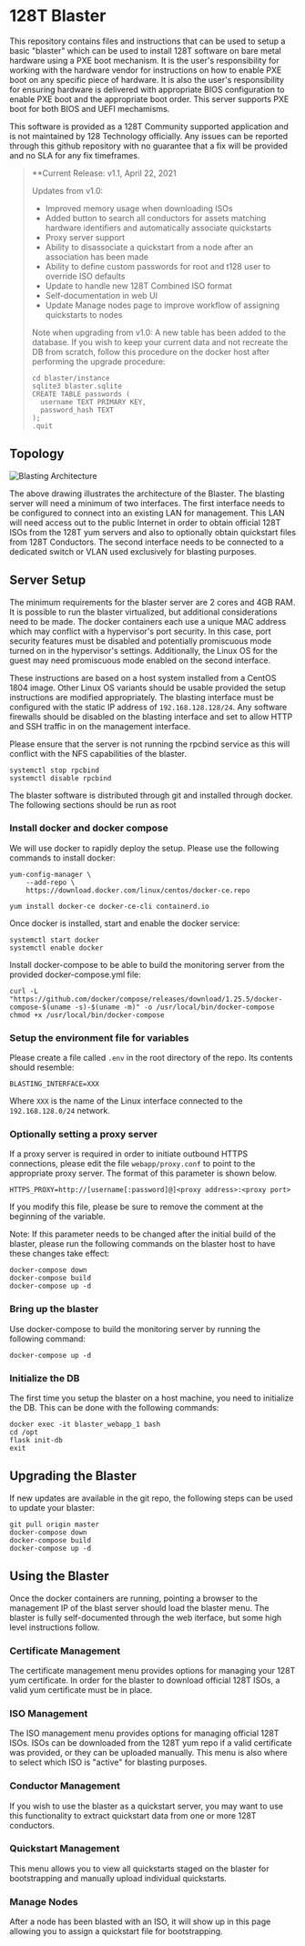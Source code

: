 # 128T Blaster #

This repository contains files and instructions that can be used to setup a basic "blaster" which can be used to install 128T software on bare metal hardware using a PXE boot mechanism.  It is the user's responsibility for working with the hardware vendor for instructions on how to enable PXE boot on any specific piece of hardware.  It is also the user's responsibility for ensuring hardware is delivered with appropriate BIOS configuration to enable PXE boot and the appropriate boot order.  This server supports PXE boot for both BIOS and UEFI mechamisms.

This software is provided as a 128T Community supported application and is not maintained by 128 Technology officially.  Any issues can be reported through this github repository with no guarantee that a fix will be provided and no SLA for any fix timeframes.

> **Current Release: v1.1, April 22, 2021
>
> Updates from v1.0:
> * Improved memory usage when downloading ISOs
> * Added button to search all conductors for assets matching hardware identifiers and automatically associate quickstarts
> * Proxy server support
> * Ability to disassociate a quickstart from a node after an association has been made
> * Ability to define custom passwords for root and t128 user to override ISO defaults
> * Update to handle new 128T Combined ISO format
> * Self-documentation in web UI
> * Update Manage nodes page to improve workflow of assigning quickstarts to nodes
>
> Note when upgrading from v1.0: A new table has been added to the database.  If you wish to keep your current data and not recreate the DB from scratch, follow this procedure on the docker host after performing the upgrade procedure:
> ```
> cd blaster/instance
> sqlite3 blaster.sqlite
> CREATE TABLE passwords (
>   username TEXT PRIMARY KEY,
>   password_hash TEXT
> );
> .quit
> ```
 
## Topology ##

![Blasting Architecture](./Blaster.png)

The above drawing illustrates the architecture of the Blaster.  The blasting server will need a minimum of two interfaces.  The first interface needs to be configured to connect into an existing LAN for management.  This LAN will need access out to the public Internet in order to obtain official 128T ISOs from the 128T yum servers and also to optionally obtain quickstart files from 128T Conductors.  The second interface needs to be connected to a dedicated switch or VLAN used exclusively for blasting purposes.

## Server Setup ##
The minimum requirements for the blaster server are 2 cores and 4GB RAM.  It is possible to run the blaster virtualized, but additional considerations need to be made.  The docker containers each use a unique MAC address which may conflict with a hypervisor's port security.  In this case, port security features must be disabled and potentially promiscuous mode turned on in the hypervisor's settings.  Additionally, the Linux OS for the guest may need promiscuous mode enabled on the second interface.

These instructions are based on a host system installed from a CentOS 1804 image.  Other Linux OS variants should be usable provided the setup instructions are modified appropriately.  The blasting interface must be configured with the static IP address of `192.168.128.128/24`.  Any software firewalls should be disabled on the blasting interface and set to allow HTTP and SSH traffic in on the management interface.

Please ensure that the server is not running the rpcbind service as this will conflict with the NFS capabilities of the blaster.
```
systemctl stop rpcbind
systemctl disable rpcbind
```

The blaster software is distributed through git and installed through docker.  The following sections should be run as root

### Install docker and docker compose ###
We will use docker to rapidly deploy the setup.  Please use the following commands to install docker:
```
yum-config-manager \
    --add-repo \
    https://download.docker.com/linux/centos/docker-ce.repo

yum install docker-ce docker-ce-cli containerd.io
```

Once docker is installed, start and enable the docker service:
```
systemctl start docker
systemctl enable docker
```

Install docker-compose to be able to build the monitoring server from the provided docker-compose.yml file:
```
curl -L "https://github.com/docker/compose/releases/download/1.25.5/docker-compose-$(uname -s)-$(uname -m)" -o /usr/local/bin/docker-compose
chmod +x /usr/local/bin/docker-compose
```

### Setup the environment file for variables  ###
Please create a file called `.env` in the root directory of the repo.  Its contents should resemble:
```
BLASTING_INTERFACE=XXX
```
Where `XXX` is the name of the Linux interface connected to the `192.168.128.0/24` network.

### Optionally setting a proxy server ###
If a proxy server is required in order to initiate outbound HTTPS connections, please edit the file `webapp/proxy.conf` to point to the appropriate proxy server. The format of this parameter is shown below.
```
HTTPS_PROXY=http://[username[:password]@]<proxy address>:<proxy port>
```
If you modify this file, please be sure to remove the comment at the beginning of the variable.

Note: If this parameter needs to be changed after the initial build of the blaster, please run the following commands on the blaster host to have these changes take effect:
```
docker-compose down
docker-compose build
docker-compose up -d
```

### Bring up the blaster ###
Use docker-compose to build the monitoring server by running the following command:
```
docker-compose up -d
```

### Initialize the DB ###
The first time you setup the blaster on a host machine, you need to initialize the DB.  This can be done with the following commands:
```
docker exec -it blaster_webapp_1 bash
cd /opt
flask init-db
exit
```

## Upgrading the Blaster ##
If new updates are available in the git repo, the following steps can be used to update your blaster:
```
git pull origin master
docker-compose down
docker-compose build
docker-compose up -d
```

## Using the Blaster ##
Once the docker containers are running, pointing a browser to the management IP of the blast server should load the blaster menu. The blaster is fully self-documented through the web iterface, but some high level instructions follow.

### Certificate Management ###
The certificate management menu provides options for managing your 128T yum certificate.  In order for the blaster to download official 128T ISOs, a valid yum certificate must be in place.

### ISO Management ###
The ISO management menu provides options for managing official 128T ISOs. ISOs can be downloaded from the 128T yum repo if a valid certificate was provided, or they can be uploaded manually. This menu is also where to select which ISO is "active" for blasting purposes.

### Conductor Management ###
If you wish to use the blaster as a quickstart server, you may want to use this functionality to extract quickstart data from one or more 128T conductors.

### Quickstart Management ###
This menu allows you to view all quickstarts staged on the blaster for bootstrapping and manually upload individual quickstarts.

### Manage Nodes ###
After a node has been blasted with an ISO, it will show up in this page allowing you to assign a quickstart file for bootstrapping.
